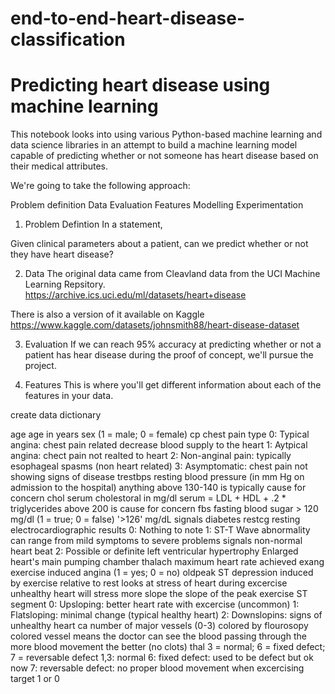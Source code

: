 # end-to-end-heart-disease-classification
# Predicting heart disease using machine learning
This notebook looks into using various Python-based machine learning and data science libraries in an attempt to build a machine learning model capable of predicting whether or not someone has heart disease based on their medical attributes.

We're going to take the following approach:

Problem definition
Data
Evaluation
Features
Modelling
Experimentation
1. Problem Defintion
In a statement,

Given clinical parameters about a patient, can we predict whether or not they have heart disease?

2. Data
The original data came from Cleavland data from the UCI Machine Learning Repsitory. https://archive.ics.uci.edu/ml/datasets/heart+disease

There is also a version of it available on Kaggle https://www.kaggle.com/datasets/johnsmith88/heart-disease-dataset

3. Evaluation
If we can reach 95% accuracy at predicting whether or not a patient has hear disease during the proof of concept, we'll pursue the project.

4. Features
This is where you'll get different information about each of the features in your data.

create data dictionary

age age in years
sex (1 = male; 0 = female)
cp chest pain type
0: Typical angina: chest pain related decrease blood supply to the heart
1: Aytpical angina: chect pain not realted to heart
2: Non-anginal pain: typically esophageal spasms (non heart related)
3: Asymptomatic: chest pain not showing signs of disease
trestbps resting blood pressure (in mm Hg on admission to the hospital)
anything above 130-140 is typically cause for concern
chol serum cholestoral in mg/dl
serum = LDL + HDL + .2 * triglycerides
above 200 is cause for concern
fbs fasting blood sugar > 120 mg/dl (1 = true; 0 = false)
'>126' mg/dL signals diabetes
restcg resting electrocardiographic results
0: Nothing to note
1: ST-T Wave abnormality
can range from mild symptoms to severe problems
signals non-normal heart beat
2: Possible or definite left ventricular hypertrophy
Enlarged heart's main pumping chamber
thalach maximum heart rate achieved
exang exercise induced angina (1 = yes; 0 = no)
oldpeak ST depression induced by exercise relative to rest
looks at stress of heart during excercise
unhealthy heart will stress more
slope the slope of the peak exercise ST segment
0: Upsloping: better heart rate with excercise (uncommon)
1: Flatsloping: minimal change (typical healthy heart)
2: Downslopins: signs of unhealthy heart
ca number of major vessels (0-3) colored by flourosopy
colored vessel means the doctor can see the blood passing through
the more blood movement the better (no clots)
thal 3 = normal; 6 = fixed defect; 7 = reversable defect
1,3: normal
6: fixed defect: used to be defect but ok now
7: reversable defect: no proper blood movement when excercising
target 1 or 0
